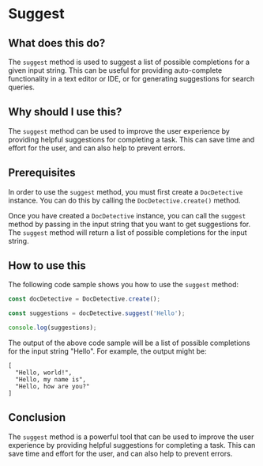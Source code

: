 
  
   # **Suggest**

## What does this do?

The `suggest` method is used to suggest a list of possible completions for a given input string. This can be useful for providing auto-complete functionality in a text editor or IDE, or for generating suggestions for search queries.

## Why should I use this?

The `suggest` method can be used to improve the user experience by providing helpful suggestions for completing a task. This can save time and effort for the user, and can also help to prevent errors.

## Prerequisites

In order to use the `suggest` method, you must first create a `DocDetective` instance. You can do this by calling the `DocDetective.create()` method.

Once you have created a `DocDetective` instance, you can call the `suggest` method by passing in the input string that you want to get suggestions for. The `suggest` method will return a list of possible completions for the input string.

## How to use this

The following code sample shows you how to use the `suggest` method:

```javascript
const docDetective = DocDetective.create();

const suggestions = docDetective.suggest('Hello');

console.log(suggestions);
```

The output of the above code sample will be a list of possible completions for the input string "Hello". For example, the output might be:

```
[
  "Hello, world!",
  "Hello, my name is",
  "Hello, how are you?"
]
```

## Conclusion

The `suggest` method is a powerful tool that can be used to improve the user experience by providing helpful suggestions for completing a task. This can save time and effort for the user, and can also help to prevent errors.
  
  